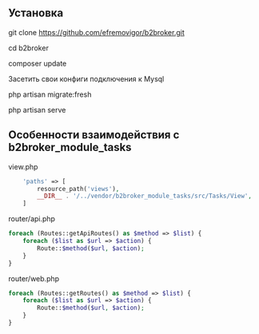 ## Установка

git clone https://github.com/efremovigor/b2broker.git

cd b2broker

composer update

Засетить свои конфиги подключения к Mysql

php artisan migrate:fresh

php artisan serve


## Особенности взаимодействия с b2broker_module_tasks

view.php
```php
    'paths' => [
        resource_path('views'),
        __DIR__ . '/../vendor/b2broker_module_tasks/src/Tasks/View',
    ]
```
router/api.php

```php
foreach (Routes::getApiRoutes() as $method => $list) {
    foreach ($list as $url => $action) {
        Route::$method($url, $action);
    }
}
```
router/web.php

```php
foreach (Routes::getRoutes() as $method => $list) {
    foreach ($list as $url => $action) {
        Route::$method($url, $action);
    }
}
```
